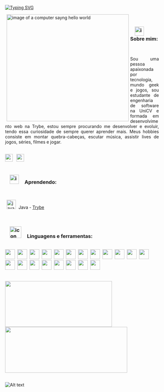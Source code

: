 <a href="https://git.io/typing-svg"><img src="https://readme-typing-svg.demolab.com?font=Caveat&size=40&duration=4000&pause=1000&color=82F711&center=true&vCenter=true&width=1000&height=100&lines=Ol%C3%A1%2C+sou+Renata+Dias+desenvolvedora+Web" alt="Typing SVG" /></a>

<img src="https://github.com/RehDias/RehDias/assets/91297277/070f70d4-dcac-481c-b8e8-1b29c0d352c2" alt="image of a computer sayng hello world" width="400" height="350" align="left" hspace="5" />&nbsp;&nbsp; 

<h3><img src="https://github.com/RehDias/RehDias/assets/91297277/beb41ab5-cc9b-4b1e-9862-a5518974ace9" alt="icon lgbt flag" width=30px hspace="15" /> 
Sobre mim:</h3>
<br>
<p align="justify">Sou uma pessoa apaixonada por tecnologia, mundo geek e jogos, sou estudante de engenharia de software na UniCV e formada em desenvolvimento web na Trybe, estou sempre procurando me desenvolver e evoluir, tendo essa curiosidade de sempre querer aprender mais. Meus hobbies consiste em montar quebra-cabeças, escutar música, assistir lives de jogos, séries, filmes e jogar.</p>&nbsp;
<br>
<a href="https://www.linkedin.com/in/renatadias-deoliveira/" target="_blank" rel="noreferrer noopener"><img height="25" width="25" src="https://cdn.simpleicons.org/linkedin" /></a>&nbsp;&nbsp;
<a href="mailto:renata_dias96@live.com"><img height="25" width="25" src="https://cdn.simpleicons.org/gmail" /></a>
<br>
<br>

<h3><img src="https://github.com/RehDias/RehDias/assets/91297277/2eb710da-8eb1-4d22-b42b-7ee3b52be18a" alt="icon learning" width=30px hspace="15" />  
Aprendendo:</h3>
<br>
<p><a href="https://docs.oracle.com/en/java/"><img src="https://github.com/RehDias/RehDias/assets/91297277/a89e39f2-6c69-472b-8209-cb2df761090d" alt="java logo" width=30px hspace="5" /></a>  Java - <a href="https://www.betrybe.com"> Trybe</a></p>
<br>

<h3><img src="https://github.com/RehDias/RehDias/assets/91297277/e2db7ecd-fce9-4a37-ac6d-971d11c9a5b1" alt="icon code" width=38px hspace="15" /> 
Linguagens e ferramentas:</h3>
<br>
<a href="https://www.w3schools.com/js/"><img height="32" width="32" src="https://cdn.simpleicons.org/javascript" /></a>&nbsp;
<a href="https://www.typescriptlang.org"><img height="32" width="32" src="https://cdn.simpleicons.org/typescript" /></a>&nbsp;
<a href="https://www.w3schools.com/html/"><img height="32" width="32" src="https://cdn.simpleicons.org/html5" /></a>&nbsp;
<a href="https://www.w3schools.com/css/"><img height="32" width="32" src="https://cdn.simpleicons.org/css3" /></a>&nbsp;
<a href="https://www.python.org"><img height="32" width="32" src="https://cdn.simpleicons.org/python" /></a>&nbsp;
<a href="https://pt-br.reactjs.org"><img height="32" width="32" src="https://cdn.simpleicons.org/react" /></a>&nbsp;
<a href="https://redux.js.org"><img height="32" width="32" src="https://cdn.simpleicons.org/redux" /></a>&nbsp;
<a href="https://jestjs.io/pt-BR/"><img height="32" width="32" src="https://cdn.simpleicons.org/jest" /></a>&nbsp;
<a href="https://www.mysql.com"><img height="32" width="32" src="https://cdn.simpleicons.org/mysql" /></a>&nbsp;
<a href="https://www.mongodb.com"><img height="32" width="32" src="https://cdn.simpleicons.org/mongodb" /></a>&nbsp;
<a href="https://nodejs.org/en/"><img height="32" width="32" src="https://cdn.simpleicons.org/nodedotjs" /></a>&nbsp;
<a href="https://expressjs.com/pt-br/"><img height="32" width="32" src="https://cdn.simpleicons.org/express/gray" /></a>
<a href="https://mochajs.org"><img height="32" width="32" src="https://cdn.simpleicons.org/mocha" /></a>&nbsp;
<a href="https://www.chaijs.com"><img height="32" width="32" src="https://cdn.simpleicons.org/chai" /></a>&nbsp;
<a href="https://sinonjs.org"><img height="32" width="32" src="https://user-images.githubusercontent.com/91297277/202040213-39fb031f-ad1f-4bb6-9b37-645a5002471e.png" /></a>&nbsp;
<a href="https://www.docker.com"><img height="32" width="32" src="https://cdn.simpleicons.org/docker" /></a>&nbsp;
<a href="https://www.postman.com"><img height="32" width="32" src="https://cdn.simpleicons.org/postman" /></a>&nbsp;
<a href="https://code.visualstudio.com"><img height="32" width="32" src="https://github.com/user-attachments/assets/75b09be5-3be9-454b-86a2-1429670faf00" /></a>&nbsp;
<a href="https://sequelize.org"><img height="32" width="32" src="https://cdn.simpleicons.org/sequelize" /></a>&nbsp;
<a href="https://docs.oracle.com/en/java/"><img height="32" width="32" src="https://github.com/user-attachments/assets/2d16f2b4-1abf-41b1-a021-8ae8177c6bc8" /></a>
<br>
<br>
<br>
<div>
    <img src="https://github-readme-stats.vercel.app/api?username=RehDias&show_icons=true&theme=merko" width=350 height=150 />
    <img src="https://github-readme-stats.vercel.app/api/top-langs/?username=RehDias&layout=compact&theme=merko" width=400 height=150/>
</div>

<br>

![Alt text](https://spotify-recently-played-readme.vercel.app/api?user=fmkcoe89ne7tshv4vqn646na0&count=5&width=700)





